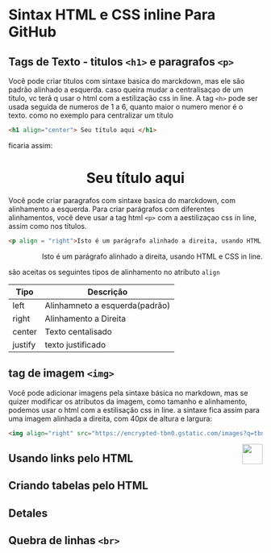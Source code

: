# Sintax HTML e CSS inline Para GitHub

## Tags de Texto - titulos ```<h1>``` e paragrafos ```<p>```
Você pode criar titulos com sintaxe basica do marckdown, mas ele são padrão alinhado a esquerda. caso queira mudar a centralisaçao de um titulo, vc terá q usar o html com a estilização css in line.
A tag ```<h>``` pode ser usada seguida de numeros de 1 a 6, quanto maior o numero menor é o texto.
como no exemplo para centralizar um título

```html
<h1 align="center"> Seu título aqui </h1>
```
ficaria assim: 
<h1 align="center"> Seu título aqui </h1>

Você pode criar paragrafos com sintaxe basica do marckdown, com alinhamento a esquerda. Para criar parágrafos com diferentes alinhamentos, você deve usar a tag html ```<p>``` com a aestilizaçao css in line, assim como nos títulos.

 ```html
<p align = "right">Isto é um parágrafo alinhado a direita, usando HTML e CSS in line.</p>
```
<p align = "right">Isto é um parágrafo alinhado a direita, usando HTML e CSS in line.</p>

são aceitas os seguintes tipos de alinhamento no atributo ```align```

| Tipo | Descrição |
|---------|------------|
|left   | Alinhamneto a esquerda(padrão) |
|right  | Alinhamento a Direita |
|center | Texto centalisado |
|justify| texto justificado |


## tag de imagem ```<img>```
Você pode adicionar imagens pela sintaxe básica no markdown, mas se quizer modificar os atributos da imagem, como tamanho e alinhamento, podemos usar o html com a estilisação css in line.
a sintaxe fica assim para uma imagem alinhada a direita, com 40px de altura e largura:

```html
<img align="right" src="https://encrypted-tbn0.gstatic.com/images?q=tbn:ANd9GcS_8jz4QOkMaxNfXVlPJqQdWuOM0UTmgmQ2BA&s" width="40" height="40" />
```

<img align="right" src="https://encrypted-tbn0.gstatic.com/images?q=tbn:ANd9GcS_8jz4QOkMaxNfXVlPJqQdWuOM0UTmgmQ2BA&s" width="40" height="40" />

## Usando links pelo HTML 

## Criando tabelas pelo HTML

## Detales 

## Quebra de linhas ```<br>```

## 





